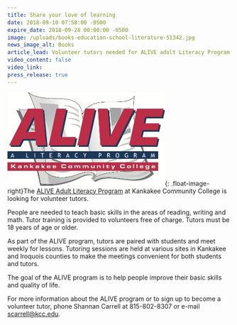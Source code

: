 ```yaml
---
title: Share your love of learning
date: 2018-09-10 07:58:00 -0500
expire_date: 2018-09-28 00:00:00 -0500
image: /uploads/books-education-school-literature-51342.jpg
news_image_alt: Books
article_lead: Volunteer tutors needed for ALIVE adult Literacy Program at KCC.
video_content: false
video_link:
press_release: true
---
```


![](/uploads/alive-logo-small.jpg){: .float-image-right}The [ALIVE Adult Literacy Program](http://www.kcc.edu/future/gedbasics/literacy/Pages/alive.aspx) at Kankakee Community College is looking for volunteer tutors.

People are needed to teach basic skills in the areas of reading, writing and math. Tutor training is provided to volunteers free of charge. Tutors must be 18 years of age or older.

As part of the ALIVE program, tutors are paired with students and meet weekly for lessons. Tutoring sessions are held at various sites in Kankakee and Iroquois counties to make the meetings convenient for both students and tutors.

The goal of the ALIVE program is to help people improve their basic skills and quality of life.

For more information about the ALIVE program or to sign up to become a volunteer tutor, phone Shannan Carrell at 815-802-8307 or e-mail [scarrell@kcc.edu](mailto:scarrell@kcc.edu?subject=ALIVE%20tutor).